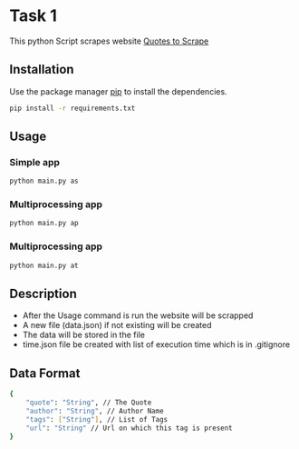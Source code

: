 # Task 1

This python Script scrapes website [Quotes to Scrape](https://quotes.toscrape.com/) 

## Installation

Use the package manager [pip](https://pip.pypa.io/en/stable/) to install the dependencies.

```bash
pip install -r requirements.txt
```

## Usage
### Simple app
```bash
python main.py as
```
### Multiprocessing app
```bash
python main.py ap
```
### Multiprocessing app
```bash
python main.py at
```

## Description
- After the Usage command is run the website will be scrapped
- A new file (data.json) if not existing will be created
- The data will be stored in the file
- time.json file be created with list of execution time which is in .gitignore

## Data Format

```bash
{
    "quote": "String", // The Quote
    "author": "String", // Author Name
    "tags": ["String"], // List of Tags
    "url": "String" // Url on which this tag is present
}
```